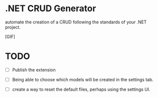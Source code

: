 # .NET CRUD Generator

automate the creation of a CRUD following the standards of your .NET project.

[GIF]

# TODO

- [ ] Publish the extension
- [ ] Being able to choose which models will be created in the settings tab.
- [ ] create a way to reset the default files, perhaps using the settings UI.

